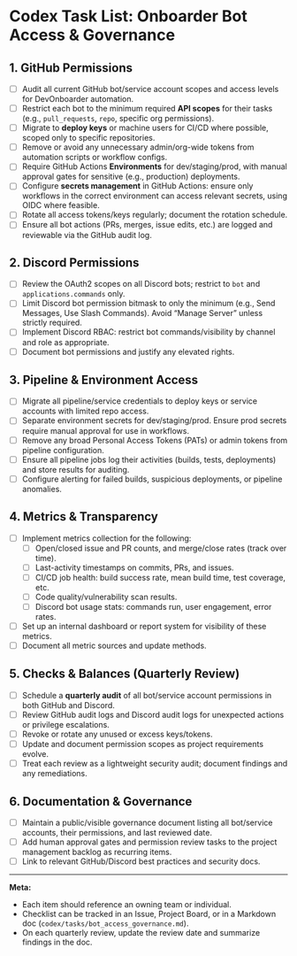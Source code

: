 # Codex Task List: Onboarder Bot Access & Governance

## 1. GitHub Permissions

- [ ] Audit all current GitHub bot/service account scopes and access levels for DevOnboarder automation.
- [ ] Restrict each bot to the minimum required **API scopes** for their tasks (e.g., `pull_requests`, `repo`, specific org permissions).
- [ ] Migrate to **deploy keys** or machine users for CI/CD where possible, scoped only to specific repositories.
- [ ] Remove or avoid any unnecessary admin/org-wide tokens from automation scripts or workflow configs.
- [ ] Require GitHub Actions **Environments** for dev/staging/prod, with manual approval gates for sensitive (e.g., production) deployments.
- [ ] Configure **secrets management** in GitHub Actions: ensure only workflows in the correct environment can access relevant secrets, using OIDC where feasible.
- [ ] Rotate all access tokens/keys regularly; document the rotation schedule.
- [ ] Ensure all bot actions (PRs, merges, issue edits, etc.) are logged and reviewable via the GitHub audit log.

## 2. Discord Permissions

- [ ] Review the OAuth2 scopes on all Discord bots; restrict to `bot` and `applications.commands` only.
- [ ] Limit Discord bot permission bitmask to only the minimum (e.g., Send Messages, Use Slash Commands). Avoid “Manage Server” unless strictly required.
- [ ] Implement Discord RBAC: restrict bot commands/visibility by channel and role as appropriate.
- [ ] Document bot permissions and justify any elevated rights.

## 3. Pipeline & Environment Access

- [ ] Migrate all pipeline/service credentials to deploy keys or service accounts with limited repo access.
- [ ] Separate environment secrets for dev/staging/prod. Ensure prod secrets require manual approval for use in workflows.
- [ ] Remove any broad Personal Access Tokens (PATs) or admin tokens from pipeline configuration.
- [ ] Ensure all pipeline jobs log their activities (builds, tests, deployments) and store results for auditing.
- [ ] Configure alerting for failed builds, suspicious deployments, or pipeline anomalies.

## 4. Metrics & Transparency

- [ ] Implement metrics collection for the following:
  - [ ] Open/closed issue and PR counts, and merge/close rates (track over time).
  - [ ] Last-activity timestamps on commits, PRs, and issues.
  - [ ] CI/CD job health: build success rate, mean build time, test coverage, etc.
  - [ ] Code quality/vulnerability scan results.
  - [ ] Discord bot usage stats: commands run, user engagement, error rates.
- [ ] Set up an internal dashboard or report system for visibility of these metrics.
- [ ] Document all metric sources and update methods.

## 5. Checks & Balances (Quarterly Review)

- [ ] Schedule a **quarterly audit** of all bot/service account permissions in both GitHub and Discord.
- [ ] Review GitHub audit logs and Discord audit logs for unexpected actions or privilege escalations.
- [ ] Revoke or rotate any unused or excess keys/tokens.
- [ ] Update and document permission scopes as project requirements evolve.
- [ ] Treat each review as a lightweight security audit; document findings and any remediations.

## 6. Documentation & Governance

- [ ] Maintain a public/visible governance document listing all bot/service accounts, their permissions, and last reviewed date.
- [ ] Add human approval gates and permission review tasks to the project management backlog as recurring items.
- [ ] Link to relevant GitHub/Discord best practices and security docs.

---

**Meta:**

- Each item should reference an owning team or individual.
- Checklist can be tracked in an Issue, Project Board, or in a Markdown doc (`codex/tasks/bot_access_governance.md`).
- On each quarterly review, update the review date and summarize findings in the doc.
